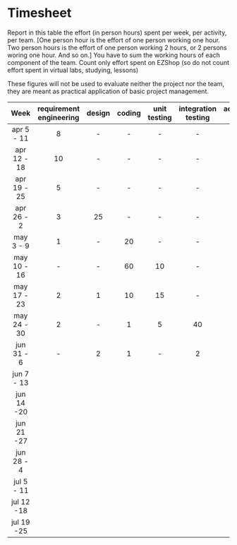 # Timesheet

Report in this table the effort (in person hours) spent per week, per activity, per team. 
[One person hour is the effort of one person working one hour.
Two person hours is the effort of one person working 2 hours, or 2 persons woring one hour. And so on.]
You have to sum the working hours of each component of the team.
Count only effort spent on EZShop (so do not count effort spent in virtual labs, studying, lessons)

These figures will not be used to evaluate neither the project nor the team, they are meant as practical application of basic project management.

| Week | requirement engineering | design | coding | unit testing | integration testing | acceptance testing | management | git maven |
|:-----------:|:--------:|:-----------:|:-----------:|:----------:|:------------:|:---------------:|:-------------:|:--------------:|
| apr 5 - 11 | 8 |- |- |- |- |- |- |- |
| apr 12 - 18| 10 | - | - | -|- |- | -|- | 
| apr 19 - 25| 5 | - | - | -|- |- | -|- | 
| apr 26 - 2 | 3 | 25 | - | - | - | - | - | - | 
| may 3 - 9  | 1 | - | 20 | - |- |- | -| 2| 
| may 10 - 16| -| - | 60 | 10 | - |- | -| 1| 
| may 17 - 23| 2|1 | 10 | 15 | - |- |1 |- | 
| may 24 - 30| 2 | - | 1 | 5 | 40 |- | 1 | 1 | 
| jun 31 - 6 | - | 2 | 1 | - | 2 | 5 | 1 | - | 
| jun 7 - 13 | | | | | | | | | 
| jun 14 -20 | | | | | | | | | 
| jun 21 -27 | | | | | | | | | 
| jun 28 - 4 | | | | | | | | | 
| jul 5 - 11 | | | | | | | | | 
| jul 12 -18 | | | | | | | | |
| jul 19 -25 | | | | | | | | |

